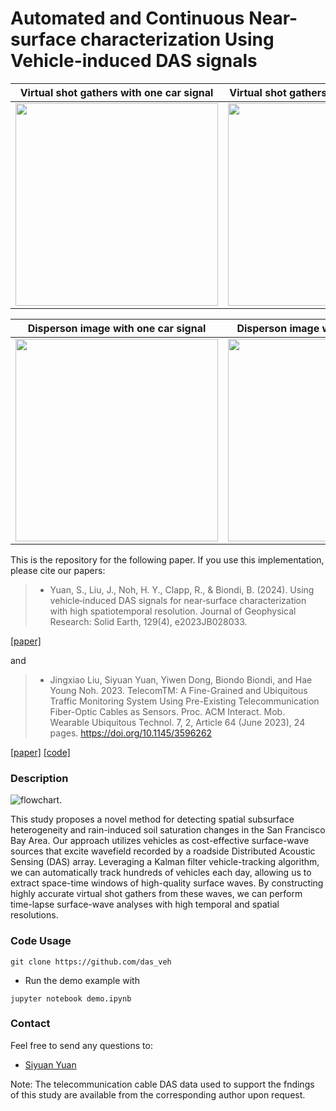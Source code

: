 # Automated and Continuous Near-surface characterization Using Vehicle-induced DAS signals

Virtual shot gathers with one car signal | Virtual shot gathers with 236 car signals   
:-------------------------:|:-------------------------:
<img src="figures/shot_gather_one.png" width="324">  |  <img src="figures/20221223/vs_time_540m_nCars_236.png" width="324">

Disperson image with one car signal | Disperson image with 236 car signals   
:-------------------------:|:-------------------------:
<img src="figures/dispersion_one.png" width="324">  |  <img src="figures/20221223/disp_time_540m_nCars_236.png" width="324">

This is the repository for the following paper. If you use this implementation, please cite our papers:

>* Yuan, S., Liu, J., Noh, H. Y., Clapp, R., & Biondi, B. (2024). Using vehicle‐induced DAS signals for near‐surface characterization with high spatiotemporal resolution. Journal of Geophysical Research: Solid Earth, 129(4), e2023JB028033.

[[paper]]()

and

>* Jingxiao Liu, Siyuan Yuan, Yiwen Dong, Biondo Biondi, and Hae Young Noh. 2023. TelecomTM: A Fine-Grained and Ubiquitous Traffic Monitoring System Using Pre-Existing Telecommunication Fiber-Optic Cables as Sensors. Proc. ACM Interact. Mob. Wearable Ubiquitous Technol. 7, 2, Article 64 (June 2023), 24 pages. https://doi.org/10.1145/3596262

[[paper]](https://dl.acm.org/doi/10.1145/3596262) [[code]](https://github.com/jingxiaoliu/TelecomTM)

### Description

![flowchart.](figures/flowchart.png)

This study proposes a novel method for detecting spatial subsurface heterogeneity and rain-induced soil saturation changes in the San Francisco Bay Area. Our approach utilizes vehicles as cost-effective surface-wave sources that excite wavefield recorded by a roadside Distributed Acoustic Sensing (DAS) array. Leveraging a Kalman filter vehicle-tracking algorithm, we can automatically track hundreds of vehicles each day, allowing us to extract space-time windows of high-quality surface waves. By constructing highly accurate virtual shot gathers from these waves, we can perform time-lapse surface-wave analyses with high temporal and spatial resolutions.

### Code Usage
```
git clone https://github.com/das_veh

```
- Run the demo example with
```
jupyter notebook demo.ipynb
```

### Contact
Feel free to send any questions to:
- [Siyuan Yuan](mailto:syyuan@stanford.edu)

Note: The telecommunication cable DAS data used to support the fndings of this study are available from the corresponding author upon request. 
